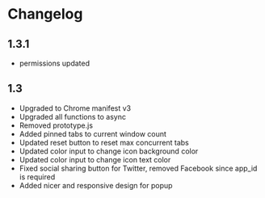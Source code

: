 # Changelog

## 1.3.1

- permissions updated

## 1.3

- Upgraded to Chrome manifest v3
- Upgraded all functions to async
- Removed prototype.js
- Added pinned tabs to current window count
- Updated reset button to reset max concurrent tabs
- Updated color input to change icon background color
- Updated color input to change icon text color
- Fixed social sharing button for Twitter, removed Facebook since app_id is required
- Added nicer and responsive design for popup